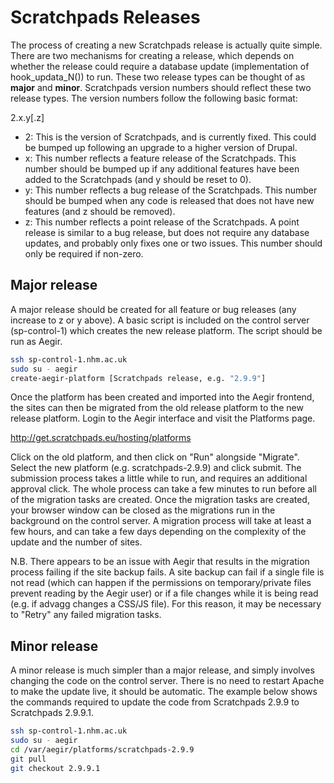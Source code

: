 Scratchpads Releases
====================

The process of creating a new Scratchpads release is actually quite simple. 
There are two mechanisms for creating a release, which depends on whether the 
release could require a database update (implementation of hook_updata_N()) to 
run. These two release types can be thought of as **major** and **minor**. 
Scratchpads version numbers should reflect these two release types. The version 
numbers follow the following basic format:

2.x.y[.z]

- 2: This is the version of Scratchpads, and is currently fixed. This could be
     bumped up following an upgrade to a higher version of Drupal.
- x: This number reflects a feature release of the Scratchpads. This number
     should be bumped up if any additional features have been added to the
     Scratchpads (and y should be reset to 0).
- y: This number reflects a bug release of the Scratchpads. This number should
     be bumped when any code is released that does not have new features (and z
     should be removed).
- z: This number reflects a point release of the Scratchpads. A point release
     is similar to a bug release, but does not require any database updates,
     and probably only fixes one or two issues. This number should only be
     required if non-zero.

Major release
-------------

A major release should be created for all feature or bug releases (any increase 
to z or y above). A basic script is included on the control server 
(sp-control-1) which creates the new release platform. The script should be run 
as Aegir.

```bash
ssh sp-control-1.nhm.ac.uk
sudo su - aegir
create-aegir-platform [Scratchpads release, e.g. "2.9.9"]
```

Once the platform has been created and imported into the Aegir frontend, the 
sites can then be migrated from the old release platform to the new release 
platform. Login to the Aegir interface and visit the Platforms page.

http://get.scratchpads.eu/hosting/platforms

Click on the old platform, and then click on "Run" alongside "Migrate". Select 
the new platform (e.g. scratchpads-2.9.9) and click submit. The submission 
process takes a little while to run, and requires an additional approval click. 
The whole process can take a few minutes to run before all of the migration 
tasks are created. Once the migration tasks are created, your browser window 
can be closed as the migrations run in the background on the control server. A 
migration process will take at least a few hours, and can take a few days 
depending on the complexity of the update and the number of sites.

N.B. There appears to be an issue with Aegir that results in the migration 
process failing if the site backup fails. A site backup can fail if a single 
file is not read (which can happen if the permissions on temporary/private 
files prevent reading by the Aegir user) or if a file changes while it is being 
read (e.g. if advagg changes a CSS/JS file). For this reason, it may be 
necessary to "Retry" any failed migration tasks.

Minor release
-------------

A minor release is much simpler than a major release, and simply involves 
changing the code on the control server. There is no need to restart Apache to 
make the update live, it should be automatic. The example below shows the 
commands required to update the code from Scratchpads 2.9.9 to Scratchpads 
2.9.9.1.

```bash
ssh sp-control-1.nhm.ac.uk
sudo su - aegir
cd /var/aegir/platforms/scratchpads-2.9.9
git pull
git checkout 2.9.9.1
```

